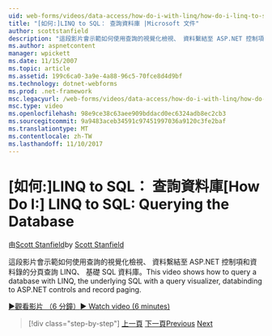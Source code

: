 ```yaml
---
uid: web-forms/videos/data-access/how-do-i-with-linq/how-do-i-linq-to-sql-querying-the-database
title: "[如何:]LINQ to SQL： 查詢資料庫 |Microsoft 文件"
author: scottstanfield
description: "這段影片會示範如何使用查詢的視覺化檢視、 資料繫結至 ASP.NET 控制項和資料錄的分頁查詢 LINQ、 基礎 SQL 資料庫。"
ms.author: aspnetcontent
manager: wpickett
ms.date: 11/15/2007
ms.topic: article
ms.assetid: 199c6ca0-3a9e-4a88-96c5-70fce8d4d9bf
ms.technology: dotnet-webforms
ms.prod: .net-framework
msc.legacyurl: /web-forms/videos/data-access/how-do-i-with-linq/how-do-i-linq-to-sql-querying-the-database
msc.type: video
ms.openlocfilehash: 98e9ce38c63aee909bddacd0ec6324adb8ec2cb3
ms.sourcegitcommit: 9a9483aceb34591c97451997036a9120c3fe2baf
ms.translationtype: MT
ms.contentlocale: zh-TW
ms.lasthandoff: 11/10/2017
---
```

<a name="how-do-i-linq-to-sql-querying-the-database"></a><span data-ttu-id="9475d-103">[如何:]LINQ to SQL： 查詢資料庫</span><span class="sxs-lookup"><span data-stu-id="9475d-103">[How Do I:] LINQ to SQL: Querying the Database</span></span>
====================
<span data-ttu-id="9475d-104">由[Scott Stanfield](https://github.com/scottstanfield)</span><span class="sxs-lookup"><span data-stu-id="9475d-104">by [Scott Stanfield](https://github.com/scottstanfield)</span></span>

<span data-ttu-id="9475d-105">這段影片會示範如何使用查詢的視覺化檢視、 資料繫結至 ASP.NET 控制項和資料錄的分頁查詢 LINQ、 基礎 SQL 資料庫。</span><span class="sxs-lookup"><span data-stu-id="9475d-105">This video shows how to query a database with LINQ, the underlying SQL with a query visualizer, databinding to ASP.NET controls and record paging.</span></span>

[<span data-ttu-id="9475d-106">&#9654;觀看影片 （6 分鐘）</span><span class="sxs-lookup"><span data-stu-id="9475d-106">&#9654; Watch video (6 minutes)</span></span>](https://channel9.msdn.com/Blogs/ASP-NET-Site-Videos/how-do-i-linq-to-sql-querying-the-database)

>[!div class="step-by-step"]
<span data-ttu-id="9475d-107">[上一頁](how-do-i-linq-to-sql-data-model.md)
[下一頁](how-do-i-linq-to-sql-updating-the-database.md)</span><span class="sxs-lookup"><span data-stu-id="9475d-107">[Previous](how-do-i-linq-to-sql-data-model.md)
[Next](how-do-i-linq-to-sql-updating-the-database.md)</span></span>
